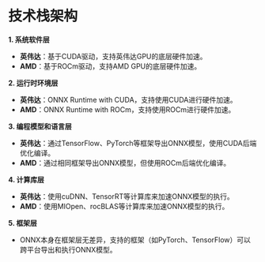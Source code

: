# 技术栈架构

**1. 系统软件层**
   - **英伟达**：基于CUDA驱动，支持英伟达GPU的底层硬件加速。
   - **AMD**：基于ROCm驱动，支持AMD GPU的底层硬件加速。

**2. 运行时环境层**
   - **英伟达**：ONNX Runtime with CUDA，支持使用CUDA进行硬件加速。
   - **AMD**：ONNX Runtime with ROCm，支持使用ROCm进行硬件加速。

**3. 编程模型和语言层**
   - **英伟达**：通过TensorFlow、PyTorch等框架导出ONNX模型，使用CUDA后端优化编译。
   - **AMD**：通过相同框架导出ONNX模型，但使用ROCm后端优化编译。

**4. 计算库层**
   - **英伟达**：使用cuDNN、TensorRT等计算库来加速ONNX模型的执行。
   - **AMD**：使用MIOpen、rocBLAS等计算库来加速ONNX模型的执行。

**5. 框架层**
   - ONNX本身在框架层无差异，支持的框架（如PyTorch、TensorFlow）可以跨平台导出和执行ONNX模型。